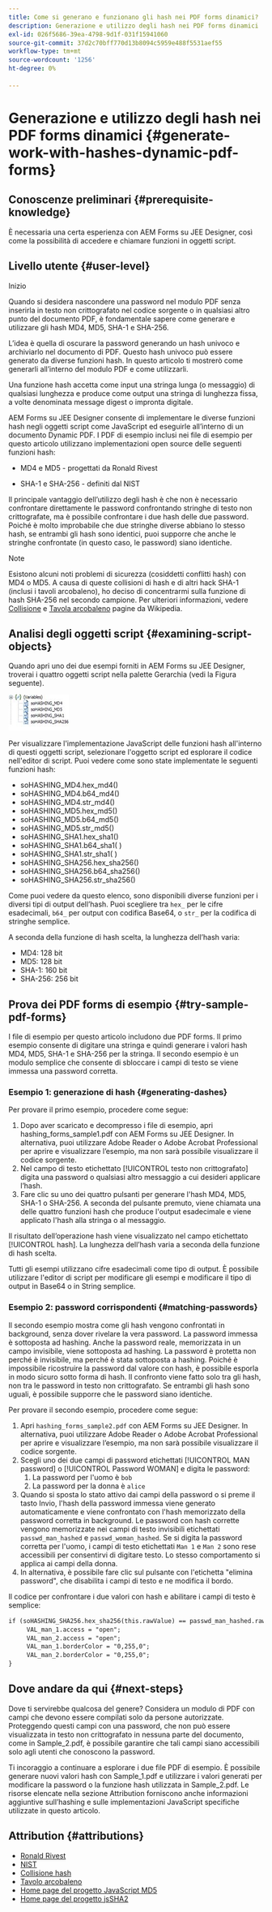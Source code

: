 ```yaml
---
title: Come si generano e funzionano gli hash nei PDF forms dinamici?
description: Generazione e utilizzo degli hash nei PDF forms dinamici
exl-id: 026f5686-39ea-4798-9d1f-031f15941060
source-git-commit: 37d2c70bff770d13b8094c5959e488f5531aef55
workflow-type: tm+mt
source-wordcount: '1256'
ht-degree: 0%

---
```


# Generazione e utilizzo degli hash nei PDF forms dinamici {#generate-work-with-hashes-dynamic-pdf-forms}


## Conoscenze preliminari {#prerequisite-knowledge}

È necessaria una certa esperienza con AEM Forms su JEE Designer, così come la possibilità di accedere e chiamare funzioni in oggetti script.

## Livello utente {#user-level}

Inizio

Quando si desidera nascondere una password nel modulo PDF senza inserirla in testo non crittografato nel codice sorgente o in qualsiasi altro punto del documento PDF, è fondamentale sapere come generare e utilizzare gli hash MD4, MD5, SHA-1 e SHA-256.

L’idea è quella di oscurare la password generando un hash univoco e archiviarlo nel documento di PDF. Questo hash univoco può essere generato da diverse funzioni hash. In questo articolo ti mostrerò come generarli all’interno del modulo PDF e come utilizzarli.

Una funzione hash accetta come input una stringa lunga (o messaggio) di qualsiasi lunghezza e produce come output una stringa di lunghezza fissa, a volte denominata message digest o impronta digitale.

AEM Forms su JEE Designer consente di implementare le diverse funzioni hash negli oggetti script come JavaScript ed eseguirle all’interno di un documento Dynamic PDF. I PDF di esempio inclusi nei file di esempio per questo articolo utilizzano implementazioni open source delle seguenti funzioni hash:

* MD4 e MD5 - progettati da Ronald Rivest

* SHA-1 e SHA-256 - definiti dal NIST

Il principale vantaggio dell’utilizzo degli hash è che non è necessario confrontare direttamente le password confrontando stringhe di testo non crittografate, ma è possibile confrontare i due hash delle due password. Poiché è molto improbabile che due stringhe diverse abbiano lo stesso hash, se entrambi gli hash sono identici, puoi supporre che anche le stringhe confrontate (in questo caso, le password) siano identiche.

>[!NOTE]
>
>Esistono alcuni noti problemi di sicurezza (cosiddetti conflitti hash) con MD4 o MD5. A causa di queste collisioni di hash e di altri hack SHA-1 (inclusi i tavoli arcobaleno), ho deciso di concentrarmi sulla funzione di hash SHA-256 nel secondo campione.  Per ulteriori informazioni, vedere [Collisione](https://en.wikipedia.org/wiki/Hash_collision) e [Tavola arcobaleno](https://en.wikipedia.org/wiki/Rainbow_table) pagine da Wikipedia.

## Analisi degli oggetti script {#examining-script-objects}

Quando apri uno dei due esempi forniti in AEM Forms su JEE Designer, troverai i quattro oggetti script nella palette Gerarchia (vedi la Figura seguente).

![Variabili](assets/variables.jpg)

Per visualizzare l&#39;implementazione JavaScript delle funzioni hash all&#39;interno di questi oggetti script, selezionare l&#39;oggetto script ed esplorare il codice nell&#39;editor di script.  Puoi vedere come sono state implementate le seguenti funzioni hash:

* soHASHING_MD4.hex_md4()
* soHASHING_MD4.b64_md4()
* soHASHING_MD4.str_md4()
* soHASHING_MD5.hex_md5()
* soHASHING_MD5.b64_md5()
* soHASHING_MD5.str_md5()
* soHASHING_SHA1.hex_sha1()
* soHASHING_SHA1.b64_sha1( )
* soHASHING_SHA1.str_sha1( )
* soHASHING_SHA256.hex_sha256()
* soHASHING_SHA256.b64_sha256()
* soHASHING_SHA256.str_sha256()

Come puoi vedere da questo elenco, sono disponibili diverse funzioni per i diversi tipi di output dell’hash. Puoi scegliere tra `hex_` per le cifre esadecimali, `b64_` per output con codifica Base64, o `str_` per la codifica di stringhe semplice.

A seconda della funzione di hash scelta, la lunghezza dell’hash varia:

* MD4: 128 bit
* MD5: 128 bit
* SHA-1: 160 bit
* SHA-256: 256 bit

## Prova dei PDF forms di esempio {#try-sample-pdf-forms}

I file di esempio per questo articolo includono due PDF forms. Il primo esempio consente di digitare una stringa e quindi generare i valori hash MD4, MD5, SHA-1 e SHA-256 per la stringa.  Il secondo esempio è un modulo semplice che consente di sbloccare i campi di testo se viene immessa una password corretta.

### Esempio 1: generazione di hash {#generating-dashes}

Per provare il primo esempio, procedere come segue:

1. Dopo aver scaricato e decompresso i file di esempio, apri hashing_forms_sample1.pdf con AEM Forms su JEE Designer. In alternativa, puoi utilizzare Adobe Reader o Adobe Acrobat Professional per aprire e visualizzare l’esempio, ma non sarà possibile visualizzare il codice sorgente.
1. Nel campo di testo etichettato [!UICONTROL testo non crittografato] digita una password o qualsiasi altro messaggio a cui desideri applicare l’hash.
1. Fare clic su uno dei quattro pulsanti per generare l&#39;hash MD4, MD5, SHA-1 o SHA-256. A seconda del pulsante premuto, viene chiamata una delle quattro funzioni hash che produce l&#39;output esadecimale e viene applicato l&#39;hash alla stringa o al messaggio.

Il risultato dell’operazione hash viene visualizzato nel campo etichettato [!UICONTROL hash]. La lunghezza dell’hash varia a seconda della funzione di hash scelta.

Tutti gli esempi utilizzano cifre esadecimali come tipo di output. È possibile utilizzare l&#39;editor di script per modificare gli esempi e modificare il tipo di output in Base64 o in String semplice.

### Esempio 2: password corrispondenti {#matching-passwords}

Il secondo esempio mostra come gli hash vengono confrontati in background, senza dover rivelare la vera password. La password immessa è sottoposta ad hashing. Anche la password reale, memorizzata in un campo invisibile, viene sottoposta ad hashing. La password è protetta non perché è invisibile, ma perché è stata sottoposta a hashing. Poiché è impossibile ricostruire la password dal valore con hash, è possibile esporla in modo sicuro sotto forma di hash. Il confronto viene fatto solo tra gli hash, non tra le password in testo non crittografato. Se entrambi gli hash sono uguali, è possibile supporre che le password siano identiche.

Per provare il secondo esempio, procedere come segue:

1. Apri `hashing_forms_sample2.pdf` con AEM Forms su JEE Designer. In alternativa, puoi utilizzare Adobe Reader o Adobe Acrobat Professional per aprire e visualizzare l’esempio, ma non sarà possibile visualizzare il codice sorgente.
1. Scegli uno dei due campi di password etichettati [!UICONTROL MAN password] o [!UICONTROL Password WOMAN] e digita le password:
   1. La password per l&#39;uomo è `bob`
   1. La password per la donna è `alice`
1. Quando si sposta lo stato attivo dai campi della password o si preme il tasto Invio, l&#39;hash della password immessa viene generato automaticamente e viene confrontato con l&#39;hash memorizzato della password corretta in background. Le password con hash corrette vengono memorizzate nei campi di testo invisibili etichettati `passwd_man_hashed` e `passwd_woman_hashed`. Se si digita la password corretta per l&#39;uomo, i campi di testo etichettati `Man 1` e `Man 2` sono rese accessibili per consentirvi di digitare testo. Lo stesso comportamento si applica ai campi della donna.
1. In alternativa, è possibile fare clic sul pulsante con l&#39;etichetta &quot;elimina password&quot;, che disabilita i campi di testo e ne modifica il bordo.

Il codice per confrontare i due valori con hash e abilitare i campi di testo è semplice:

```xml
if (soHASHING_SHA256.hex_sha256(this.rawValue) == passwd_man_hashed.rawValue){
     VAL_man_1.access = "open";
     VAL_man_2.access = "open";
     VAL_man_1.borderColor = "0,255,0";
     VAL_man_2.borderColor = "0,255,0";
}
```

## Dove andare da qui {#next-steps}

Dove ti servirebbe qualcosa del genere? Considera un modulo di PDF con campi che devono essere compilati solo da persone autorizzate. Proteggendo questi campi con una password, che non può essere visualizzata in testo non crittografato in nessuna parte del documento, come in Sample_2.pdf, è possibile garantire che tali campi siano accessibili solo agli utenti che conoscono la password.

Ti incoraggio a continuare a esplorare i due file PDF di esempio.  È possibile generare nuovi valori hash con Sample_1.pdf e utilizzare i valori generati per modificare la password o la funzione hash utilizzata in Sample_2.pdf.  Le risorse elencate nella sezione Attribution forniscono anche informazioni aggiuntive sull’hashing e sulle implementazioni JavaScript specifiche utilizzate in questo articolo.

## Attribution {#attributions}

* [Ronald Rivest](https://en.wikipedia.org/wiki/Ron_Rivest)
* [NIST](https://csrc.nist.gov/projects/cryptographic-standards-and-guidelines)
* [Collisione hash](https://en.wikipedia.org/wiki/Hash_collision)
* [Tavolo arcobaleno](https://en.wikipedia.org/wiki/Rainbow_table)
* [Home page del progetto JavaScript MD5](https://pajhome.org.uk/crypt/md5/)
* [Home page del progetto jsSHA2](https://anmar.eu.org/projects/jssha2/)
